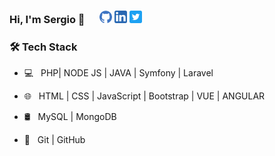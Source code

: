 ### Hi, I'm Sergio 👋 &nbsp;&nbsp;&nbsp;&nbsp; [<img src='/icon/github.png' alt='github' height='20' >](https://github.com/Cabedux)  [<img src='/icon/linkedin.png' alt='linkedin' height='20'>](https://www.linkedin.com/in/scabedobel/)  [<img src='/icon/twitter.png' alt='twitter' height='20'>](https://twitter.com/CabedoCs) 



<h3>🛠 Tech Stack</h3>



- 💻 &nbsp; PHP| NODE JS | JAVA | Symfony | Laravel

- 🌐 &nbsp; HTML | CSS | JavaScript | Bootstrap | VUE | ANGULAR

- 🛢 &nbsp; MySQL | MongoDB

- 🔧 &nbsp; Git | GitHub


&nbsp;


<!--
**cabedux/cabedux** is a ✨ _special_ ✨ repository because its `README.md` (this file) appears on your GitHub profile.

Here are some ideas to get you started:

- 🔭 I’m currently working on ...
- 🌱 I’m currently learning ...
- 👯 I’m looking to collaborate on ...
- 🤔 I’m looking for help with ...
- 💬 Ask me about ...
- 📫 How to reach me: ...
- 😄 Pronouns: ...
- ⚡ Fun fact: ...
-->
